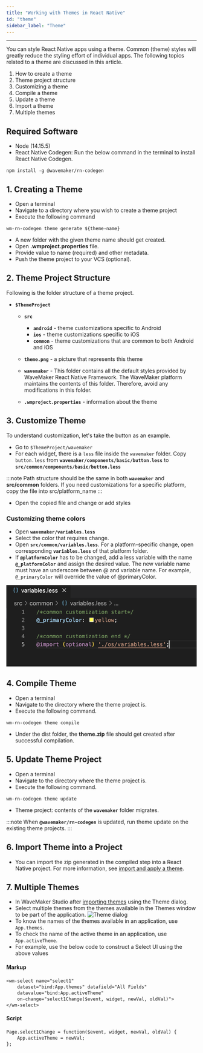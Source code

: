 ```yaml
---
title: "Working with Themes in React Native"
id: "theme"
sidebar_label: "Theme"
---
```

---

You can style React Native apps using a theme. Common (theme) styles will greatly reduce the styling effort of individual apps. The following topics related to a theme are discussed in this article.

1. How to create a theme
2. Theme project structure
3. Customizing a theme
4. Compile a theme
5. Update a theme
6. Import a theme
7. Multiple themes

## Required Software

- Node (14.15.5)
- React Native Codegen:
  Run the below command in the terminal to install React Native Codegen.

```shell
npm install -g @wavemaker/rn-codegen
```

## 1. Creating a Theme

- Open a terminal
- Navigate to a directory where you wish to create a theme project
- Execute the following command

```
wm-rn-codegen theme generate ${theme-name}
```
- A new folder with the given theme name should get created.
- Open **.wmproject.properties** file.
- Provide value to name (required) and other metadata.
- Push the theme project to your VCS (optional).

## 2. Theme Project Structure

Following is the folder structure of a theme project.

- **`$ThemeProject`**
    - **`src`**
        - **`android`** - theme customizations specific to Android
        - **`ios`**  - theme customizations specific to iOS
        - **`common`** - theme customizations that are common to both Android and iOS
    - **`theme.png`** - a picture that represents this theme
    - **`wavemaker`** - This folder contains all the default styles provided by WaveMaker React Native Framework. The WaveMaker platform maintains the contents of this folder. Therefore, avoid any modifications in this folder.

    - **`.wmproject.properties`** - information about the theme

## 3. Customize Theme

To understand customization, let's take the button as an example.

- Go to `$ThemeProject/wavemaker`
- For each widget, there is a `less` file inside the `wavemaker` folder. Copy `button.less` from **`wavemaker/components/basic/button.less`** to **`src/common/components/basic/button.less`** 

:::note
Path structure should be the same in both **`wavemaker`** and **src/common** folders. If you need customizations for a specific platform, copy the file into src/platform_name
:::

- Open the copied file and change or add styles

### Customizing theme colors

- Open **`wavemaker/variables.less`**
- Select the color that requires change.
- Open **`src/common/variables.less`**. For a platform-specific change, open corresponding **`variables.less`** of that platform folder.
- If **`@platformColor`** has to be changed, add a less variable with the name **`@_platformColor`** and assign the desired value. The new variable name must have an underscore between @ and variable name. For example, `@_primaryColor` will override the value of @primaryColor.

![](/learn/assets/rn_theme_variables.png)

## 4. Compile Theme

- Open a terminal
- Navigate to the directory where the theme project is.
- Execute the following command.

```
wm-rn-codegen theme compile
```

- Under the dist folder, the **theme.zip** file should get created after successful compilation.

## 5. Update Theme Project

- Open a terminal
- Navigate to the directory where the theme project is.
- Execute the following command.

```
wm-rn-codegen theme update
```

- Theme project: contents of the **`wavemaker`** folder migrates. 

:::note
When **`@wavemaker/rn-codegen`** is updated, run theme update on the existing theme projects.
:::

## 6. Import Theme into a Project

- You can import the zip generated in the compiled step into a React Native project. For more information, see [import and apply a theme](/learn/app-development/ui-design/themes#import-theme).

## 7. Multiple Themes

- In WaveMaker Studio after [importing themes](#6-import-theme-into-a-project) using the Theme dialog.
- Select multiple themes from the themes available in the Themes window to be part of the application.
![Theme dialog](/learn/assets/react-native/theme/theme-dialog.png)
- To know the names of the themes available in an application, use `App.themes`.
- To check the name of the active theme in an application, use `App.activeTheme`.
- For example, use the below code to construct a Select UI using the above values

#### Markup
```
<wm-select name="select1" 
    dataset="bind:App.themes" datafield="All Fields" 
    datavalue="bind:App.activeTheme" 
    on-change="select1Change($event, widget, newVal, oldVal)">
</wm-select>
```
#### Script
```
Page.select1Change = function($event, widget, newVal, oldVal) {
    App.activeTheme = newVal;
};
```

